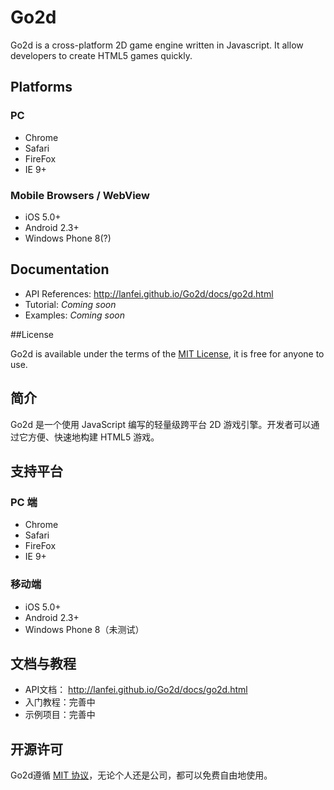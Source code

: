 # Go2d

Go2d is a cross-platform 2D game engine written in Javascript. It allow developers to create HTML5 games quickly.

## Platforms

### PC

 - Chrome
 - Safari
 - FireFox
 - IE 9+

### Mobile Browsers / WebView

 - iOS 5.0+
 - Android 2.3+
 - Windows Phone 8(?)

## Documentation

 - API References: http://lanfei.github.io/Go2d/docs/go2d.html
 - Tutorial: *Coming soon*
 - Examples: *Coming soon*

##License

Go2d is available under the terms of the [MIT License](https://github.com/Lanfei/Go2d/blob/master/LICENSE), it is free for anyone to use.

## 简介

Go2d 是一个使用 JavaScript 编写的轻量级跨平台 2D 游戏引擎。开发者可以通过它方便、快速地构建 HTML5 游戏。

## 支持平台

### PC 端

 - Chrome
 - Safari
 - FireFox
 - IE 9+

### 移动端

 - iOS 5.0+
 - Android 2.3+
 - Windows Phone 8（未测试）

## 文档与教程

 - API文档： http://lanfei.github.io/Go2d/docs/go2d.html
 - 入门教程：完善中
 - 示例项目：完善中

## 开源许可

Go2d遵循 [MIT 协议](https://github.com/Lanfei/Go2d/blob/master/LICENSE)，无论个人还是公司，都可以免费自由地使用。
